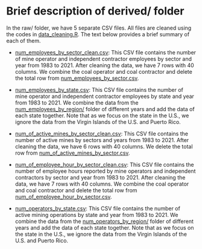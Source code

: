 # Brief description of derived/ folder

In the raw/ folder, we have 5 separate CSV files. All files are cleaned using the codes in [data_cleaning.R](/scr/data_cleaning/data_cleaning.R). The text below provides a brief summary of each of them.

- [num_employees_by_sector_clean.csv](/data/derived/num_employees_by_sector_clean.csv): This CSV file contains the number of mine operator and independent contractor employees by sector and year from 1983 to 2021. After cleaning the data, we have 7 rows with 40 columns. We combine the coal operator and coal contractor and delete the total row from [num_employees_by_sector.csv](/data/raw/num_employees_by_sector.csv).

- [num_employees_by_state.csv](/data/derived/num_employees_by_state.csv): This CSV file contains the number of mine operator and independent contractor employees by state and year from 1983 to 2021. We combine the data from the [num_employees_by_region/](/data/raw/num_employees_by_region/) folder of different years and add the data of each state together. Note that as we focus on the state in the U.S., we ignore the data from the Virgin Islands of the U.S. and Puerto Rico.

- [num_of_active_mines_by_sector_clean.csv](/data/derived/num_of_active_mines_by_sector_clean.csv): This CSV file contains the number of active mines by sectors and years from 1983 to 2021. After cleaning the data, we have 6 rows with 40 columns. We delete the total row from [num_of_active_mines_by_sector.csv](/data/raw/num_of_active_mines_by_sector.csv).

- [num_of_employee_hour_by_sector_clean.csv](/data/derived//num_employees_by_state.csv): This CSV file contains the number of employee hours reported by mine operators and independent contractors by sector and year from 1983 to 2021. After cleaning the data, we have 7 rows with 40 columns. We combine the coal operator and coal contractor and delete the total row from [num_of_employee_hour_by_sector.csv](/data/raw/num_of_employee_hour_by_sector.csv).

- [num_operators_by_state.csv](/data/derived/num_operators_by_state.csv): This CSV file contains the number of active mining operations by state and year from 1983 to 2021. We combine the data from the [num_operators_by_region/](/data/raw/num_operators_by_region/) folder of different years and add the data of each state together. Note that as we focus on the state in the U.S., we ignore the data from the Virgin Islands of the U.S. and Puerto Rico.